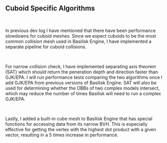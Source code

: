 ## Cuboid Specific Algorithms

&nbsp;

In previous dev log I have mentioned that there have been performance slowdowns for cuboid meshes. Since we expect cuboids to be the most common collision mesh used in Basilisk Engine, I have implemented a separate pipeline for cuboid collisions. 

&nbsp;

For narrow collision check, I have implemented separating axis theorem (SAT) which should return the peneration depth and direction faster than GJK/EPA. I will run performance tests comparing the two algorithms once I add GJK/EPA from previous versions of Basilisk Engine. SAT will also be used for determining whether the OBBs of two complex models intersect, which may reduce the number of times Basilisk will need to run a complex GJK/EPA. 

&nbsp;

Lastly, I added a built-in cube mesh to Basilisk Engine that has special functions for accessing data from its narrow BVH. This is especially effective for getting the vertex with the highest dot product with a given vector, resulting in a 5 times increase in performance. 